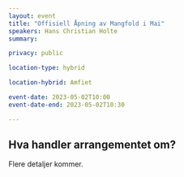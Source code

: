 ```yaml
---
layout: event
title: "Offisiell Åpning av Mangfold i Mai"
speakers: Hans Christian Holte
summary: 

privacy: public

location-type: hybrid

location-hybrid: Amfiet

event-date: 2023-05-02T10:00
event-date-end: 2023-05-02T10:30

---
```

## Hva handler arrangementet om?
Flere detaljer kommer.

